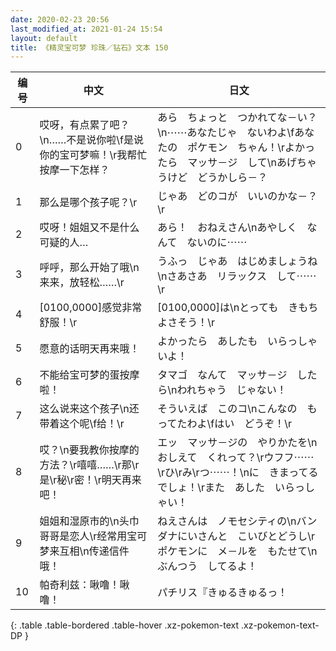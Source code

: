 ```yaml
---
date: 2020-02-23 20:56
last_modified_at: 2021-01-24 15:54
layout: default
title: 《精灵宝可梦 珍珠／钻石》文本 150
---
```

| 编号 | 中文 | 日文 |
| ---- | ---- | ---- |
| 0 | 哎呀，有点累了吧？\n……不是说你啦\f是说你的宝可梦嘛！\r我帮忙按摩一下怎样？ | あら　ちょっと　つかれてな－い？\n⋯⋯あなたじゃ　ないわよ\fあなたの　ポケモン　ちゃん！\rよかったら　マッサ－ジ　して\nあげちゃうけど　どうかしら－？ |
| 1 | 那么是哪个孩子呢？\r | じゃあ　どのコが　いいのかな－？\r |
| 2 | 哎呀！姐姐又不是什么可疑的人… | あら！　おねえさん\nあやしく　なんて　ないのに⋯⋯ |
| 3 | 呼呼，那么开始了哦\n来来，放轻松……\r | うふっ　じゃあ　はじめましょうね\nさあさあ　リラックス　して⋯⋯\r |
| 4 | [0100,0000]感觉非常舒服！\r | [0100,0000]は\nとっても　きもちよさそう！\r |
| 5 | 愿意的话明天再来哦！ | よかったら　あしたも　いらっしゃいよ！ |
| 6 | 不能给宝可梦的蛋按摩啦！ | タマゴ　なんて　マッサ－ジ　したら\nわれちゃう　じゃない！ |
| 7 | 这么说来这个孩子\n还带着这个呢\f给！\r | そういえば　このコ\nこんなの　もってたわよ\fはい　どうぞ！\r |
| 8 | 哎？\n要我教你按摩的方法？\r嘻嘻……\r那\r是\r秘\r密！\r明天再来吧！ | エッ　マッサ－ジの　やりかたを\nおしえて　くれって？\rウフフ⋯⋯\rひ\rみ\rつ⋯⋯！\nに　きまってる　でしょ！\rまた　あした　いらっしゃい！ |
| 9 | 姐姐和湿原市的\n头巾哥哥是恋人\r经常用宝可梦来互相\n传递信件哦！ | ねえさんは　ノモセシティの\nバンダナにいさんと　こいびとどうし\rポケモンに　メ－ルを　もたせて\nぶんつう　してるよ！ |
| 10 | 帕奇利兹：啾噜！啾噜！ | パチリス『きゅるきゅるっ！ |
{: .table .table-bordered .table-hover .xz-pokemon-text .xz-pokemon-text-DP }